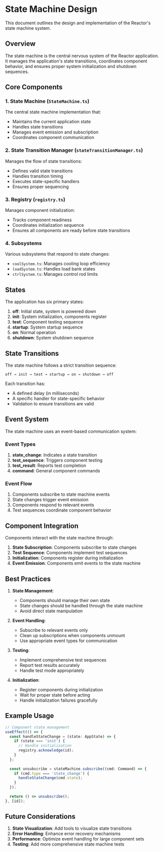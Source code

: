 # State Machine Design

This document outlines the design and implementation of the Reactor's state machine system.

## Overview

The state machine is the central nervous system of the Reactor application. It manages the application's state transitions, coordinates component behavior, and ensures proper system initialization and shutdown sequences.

## Core Components

### 1. State Machine (`StateMachine.ts`)

The central state machine implementation that:
- Maintains the current application state
- Handles state transitions
- Manages event emission and subscription
- Coordinates component communication

### 2. State Transition Manager (`stateTransitionManager.ts`)

Manages the flow of state transitions:
- Defines valid state transitions
- Handles transition timing
- Executes state-specific handlers
- Ensures proper sequencing

### 3. Registry (`registry.ts`)

Manages component initialization:
- Tracks component readiness
- Coordinates initialization sequence
- Ensures all components are ready before state transitions

### 4. Subsystems

Various subsystems that respond to state changes:
- `coolSystem.ts`: Manages cooling loop efficiency
- `loadSystem.ts`: Handles load bank states
- `ctrlSystem.ts`: Manages control rod limits

## States

The application has six primary states:

1. **off**: Initial state, system is powered down
2. **init**: System initialization, components register
3. **test**: Component testing sequence
4. **startup**: System startup sequence
5. **on**: Normal operation
6. **shutdown**: System shutdown sequence

## State Transitions

The state machine follows a strict transition sequence:

```
off → init → test → startup → on → shutdown → off
```

Each transition has:
- A defined delay (in milliseconds)
- A specific handler for state-specific behavior
- Validation to ensure transitions are valid

## Event System

The state machine uses an event-based communication system:

### Event Types

1. **state_change**: Indicates a state transition
2. **test_sequence**: Triggers component testing
3. **test_result**: Reports test completion
4. **command**: General component commands

### Event Flow

1. Components subscribe to state machine events
2. State changes trigger event emission
3. Components respond to relevant events
4. Test sequences coordinate component behavior

## Component Integration

Components interact with the state machine through:

1. **State Subscription**: Components subscribe to state changes
2. **Test Sequence**: Components implement test sequences
3. **Initialization**: Components register during initialization
4. **Event Emission**: Components emit events to the state machine

## Best Practices

1. **State Management**:
   - Components should manage their own state
   - State changes should be handled through the state machine
   - Avoid direct state manipulation

2. **Event Handling**:
   - Subscribe to relevant events only
   - Clean up subscriptions when components unmount
   - Use appropriate event types for communication

3. **Testing**:
   - Implement comprehensive test sequences
   - Report test results accurately
   - Handle test mode appropriately

4. **Initialization**:
   - Register components during initialization
   - Wait for proper state before acting
   - Handle initialization failures gracefully

## Example Usage

```typescript
// Component state management
useEffect(() => {
  const handleStateChange = (state: AppState) => {
    if (state === 'init') {
      // Handle initialization
      registry.acknowledge(id);
    }
  };
  
  const unsubscribe = stateMachine.subscribe((cmd: Command) => {
    if (cmd.type === 'state_change') {
      handleStateChange(cmd.state);
    }
  });
  
  return () => unsubscribe();
}, [id]);
```

## Future Considerations

1. **State Visualization**: Add tools to visualize state transitions
2. **Error Handling**: Enhance error recovery mechanisms
3. **Performance**: Optimize event handling for large component sets
4. **Testing**: Add more comprehensive state machine tests 